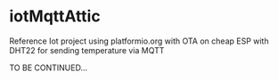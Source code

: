 # iotMqttAttic

Reference Iot project using platformio.org with OTA on cheap ESP with DHT22 for sending temperature via MQTT

TO BE CONTINUED...
